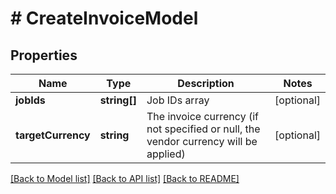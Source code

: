 # # CreateInvoiceModel

## Properties

Name | Type | Description | Notes
------------ | ------------- | ------------- | -------------
**jobIds** | **string[]** | Job IDs array | [optional]
**targetCurrency** | **string** | The invoice currency (if not specified or null, the vendor currency will be applied) | [optional]

[[Back to Model list]](../../README.md#models) [[Back to API list]](../../README.md#endpoints) [[Back to README]](../../README.md)
